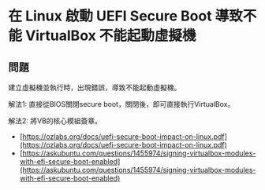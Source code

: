 # 在 Linux 啟動 UEFI Secure Boot 導致不能 VirtualBox 不能起動虛擬機

## 問題

建立虛擬機並執行時，出現錯誤，導致不能起動虛擬機。

解法1: 直接從BIOS關閉secure boot，關閉後，即可直接執行VirtualBox。

解法2: 將VB的核心模組簽章。



* [https://ozlabs.org/docs/uefi-secure-boot-impact-on-linux.pdf](https://ozlabs.org/docs/uefi-secure-boot-impact-on-linux.pdf)
* [https://askubuntu.com/questions/1455974/signing-virtualbox-modules-with-efi-secure-boot-enabled](https://askubuntu.com/questions/1455974/signing-virtualbox-modules-with-efi-secure-boot-enabled)

